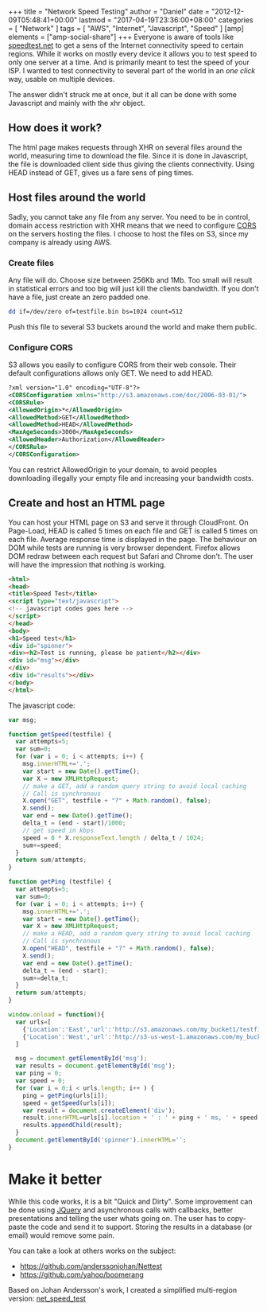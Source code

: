 +++
title = "Network Speed Testing"
author = "Daniel"
date = "2012-12-09T05:48:41+00:00"
lastmod = "2017-04-19T23:36:00+08:00"
categories = [
  "Network"
]
tags = [
  "AWS",
  "Internet",
  "Javascript",
  "Speed"
]
[amp]
  elements = ["amp-social-share"]
+++
Everyone is aware of tools like [speedtest.net](http://speedtest.net) to get a sens of the Internet connectivity speed to certain regions. While it works on mostly every device it allows you to test speed to only one server at a time. And is primarily meant to test the speed of your ISP. I wanted to test connectivity to several part of the world in an _one click_ way, usable on multiple devices.

The answer didn't struck me at once, but it all can be done with some Javascript and mainly with the xhr object.

<!--more-->

## How does it work?

The html page makes requests through XHR on several files around the world, measuring time to download the file. Since it is done in Javascript, the file is downloaded client side thus giving the clients connectivity. Using HEAD instead of GET, gives us a fare sens of ping times.

## Host files around the world

Sadly, you cannot take any file from any server. You need to be in control, domain access restriction with XHR means that we need to configure [CORS](http://en.wikipedia.org/wiki/Cross-origin_resource_sharing) on the servers hosting the files. I choose to host the files on S3, since my company is already using AWS.

### Create files

Any file will do. Choose size between 256Kb and 1Mb. Too small will result in statistical errors and too big will just kill the clients bandwidth. If you don't have a file, just create an zero padded one.

```bash
dd if=/dev/zero of=testfile.bin bs=1024 count=512
```

Push this file to several S3 buckets around the world and make them public.

### Configure CORS

S3 allows you easily to configure CORS from their web console. Their default configurations allows only GET. We need to add HEAD.

```xml
?xml version="1.0" encoding="UTF-8"?>
<CORSConfiguration xmlns="http://s3.amazonaws.com/doc/2006-03-01/">
<CORSRule>
<AllowedOrigin>*</AllowedOrigin>
<AllowedMethod>GET</AllowedMethod>
<AllowedMethod>HEAD</AllowedMethod>
<MaxAgeSeconds>3000</MaxAgeSeconds>
<AllowedHeader>Authorization</AllowedHeader>
</CORSRule>
</CORSConfiguration>
```

You can restrict AllowedOrigin to your domain, to avoid peoples downloading illegally your empty file and increasing your bandwidth costs.

## Create and host an HTML page

You can host your HTML page on S3 and serve it through CloudFront. On Page-Load, HEAD is called 5 times on each file and GET is called 5 times on each file. Average response time is displayed in the page. The behaviour on DOM while tests are running is very browser dependent. Firefox allows DOM redraw between each request but Safari and Chrome don't. The user will have the impression that nothing is working.

```html
<html>
<head>
<title>Speed Test</title>
<script type="text/javascript">
<!-- javascript codes goes here -->
</script>
</head>
<body>
<h1>Speed test</h1>
<div id="spinner">
<div><h2>Test is running, please be patient</h2></div>
<div id="msg"></div>
</div>
<div id="results"></div>
</body>
</html>
```

The javascript code:

```javascript
var msg;

function getSpeed(testfile) {
  var attempts=5;
  var sum=0;
  for (var i = 0; i < attempts; i++) {
    msg.innerHTML+='.';
    var start = new Date().getTime();
    var X = new XMLHttpRequest;
    // make a GET, add a random query string to avoid local caching
    // Call is synchronous
    X.open("GET", testfile + "?" + Math.random(), false);
    X.send();
    var end = new Date().getTime();
    delta_t = (end - start)/1000;
    // get speed in kbps
    speed = 8 * X.responseText.length / delta_t / 1024;
    sum+=speed;
  }
  return sum/attempts;
}

function getPing (testfile) {
  var attempts=5;
  var sum=0;
  for (var i = 0; i < attempts; i++) {
    msg.innerHTML+='.';
    var start = new Date().getTime();
    var X = new XMLHttpRequest;
    // make a HEAD, add a random query string to avoid local caching
    // Call is synchronous
    X.open("HEAD", testfile + "?" + Math.random(), false);
    X.send();
    var end = new Date().getTime();
    delta_t = (end - start);
    sum+=delta_t;
  }
  return sum/attempts;
}

window.onload = function(){
  var urls=[
    {'Location':'East','url':'http://s3.amazonaws.com/my_bucket1/testfile.bin'},
    {'Location':'West','url':'http://s3-us-west-1.amazonaws.com/my_bucket2/testfile.bin'}
  ]

  msg = document.getElementById('msg');
  var results = document.getElementById('msg');
  var ping = 0;
  var speed = 0;
  for (var i = 0;i < urls.length; i++ ) {
    ping = getPing(urls[i]);
    speed = getSpeed(urls[i]);
    var result = document.createElement('div');
    result.innerHTML=urls[i].location + ' : ' + ping + ' ms, ' + speed + ' kbps'
    results.appendChild(result);
  }
  document.getElementById('spinner').innerHTML='';
}
```

# Make it better

While this code works, it is a bit "Quick and Dirty". Some improvement can be done using [JQuery](http://jquery.com) and asynchronous calls with callbacks, better presentations and telling the user whats going on. The user has to copy-paste the code and send it to support. Storing the results in a database (or email) would remove some pain.

You can take a look at others works on the subject:

  * https://github.com/anderssonjohan/Nettest
  * https://github.com/yahoo/boomerang

Based on Johan Andersson's work, I created a simplified multi-region version: [net_speed_test](https://github.com/DanielMuller/net_speed_test)

